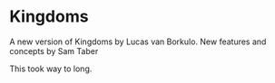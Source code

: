 # Kingdoms
A new version of Kingdoms by Lucas van Borkulo. New features and concepts by Sam Taber


This took way to long.

